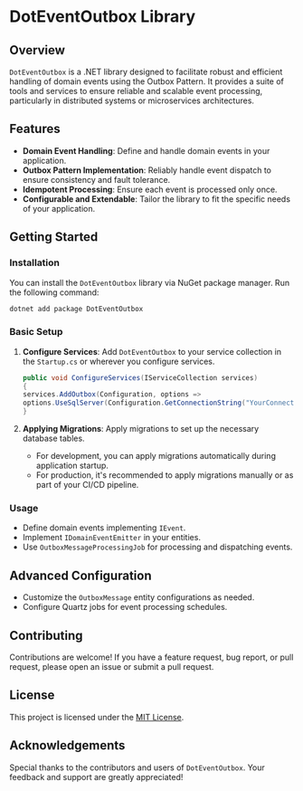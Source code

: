 # DotEventOutbox Library

## Overview

`DotEventOutbox` is a .NET library designed to facilitate robust and efficient handling of domain events using the Outbox Pattern. It provides a suite of tools and services to ensure reliable and scalable event processing, particularly in distributed systems or microservices architectures.

## Features

- **Domain Event Handling**: Define and handle domain events in your application.
- **Outbox Pattern Implementation**: Reliably handle event dispatch to ensure consistency and fault tolerance.
- **Idempotent Processing**: Ensure each event is processed only once.
- **Configurable and Extendable**: Tailor the library to fit the specific needs of your application.

## Getting Started

### Installation

You can install the `DotEventOutbox` library via NuGet package manager. Run the following command:

```bash
dotnet add package DotEventOutbox
```

### Basic Setup

1. **Configure Services**: Add `DotEventOutbox` to your service collection in the `Startup.cs` or wherever you configure services.

   ```csharp
   public void ConfigureServices(IServiceCollection services)
   {
   services.AddOutbox(Configuration, options =>
   options.UseSqlServer(Configuration.GetConnectionString("YourConnectionString")));
   }
   ```

2. **Applying Migrations**: Apply migrations to set up the necessary database tables.
   - For development, you can apply migrations automatically during application startup.
   - For production, it's recommended to apply migrations manually or as part of your CI/CD pipeline.

### Usage

- Define domain events implementing `IEvent`.
- Implement `IDomainEventEmitter` in your entities.
- Use `OutboxMessageProcessingJob` for processing and dispatching events.

## Advanced Configuration

- Customize the `OutboxMessage` entity configurations as needed.
- Configure Quartz jobs for event processing schedules.

## Contributing

Contributions are welcome! If you have a feature request, bug report, or pull request, please open an issue or submit a pull request.

## License

This project is licensed under the [MIT License](LICENSE.md).

## Acknowledgements

Special thanks to the contributors and users of `DotEventOutbox`. Your feedback and support are greatly appreciated!
